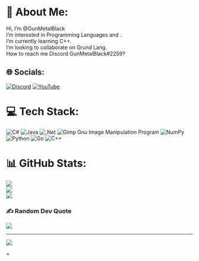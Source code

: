 # 💫 About Me:
Hi, I’m @GunMetalBlack<br>I’m interested in Programming Languages and .<br>I’m currently learning C++.<br>I’m looking to collaborate on Grund Lang.<br>How to reach me Discord GunMetalBlack#2259?


## 🌐 Socials:
[![Discord](https://img.shields.io/badge/Discord-%237289DA.svg?logo=discord&logoColor=white)](https://discord.gg/GunMetalBlack#2259) [![YouTube](https://img.shields.io/badge/YouTube-%23FF0000.svg?logo=YouTube&logoColor=white)](https://youtube.com/@https://www.youtube.com/channel/UCN_-0ER05TJXPfX98a8lHzg) 

# 💻 Tech Stack:
![C#](https://img.shields.io/badge/c%23-%23239120.svg?style=for-the-badge&logo=c-sharp&logoColor=white) ![Java](https://img.shields.io/badge/java-%23ED8B00.svg?style=for-the-badge&logo=java&logoColor=white) ![.Net](https://img.shields.io/badge/.NET-5C2D91?style=for-the-badge&logo=.net&logoColor=white) ![Gimp Gnu Image Manipulation Program](https://img.shields.io/badge/Gimp-657D8B?style=for-the-badge&logo=gimp&logoColor=FFFFFF) ![NumPy](https://img.shields.io/badge/numpy-%23013243.svg?style=for-the-badge&logo=numpy&logoColor=white) ![Python](https://img.shields.io/badge/python-3670A0?style=for-the-badge&logo=python&logoColor=ffdd54) ![Go](https://img.shields.io/badge/go-%2300ADD8.svg?style=for-the-badge&logo=go&logoColor=white) ![C++](https://img.shields.io/badge/c++-%2300599C.svg?style=for-the-badge&logo=c%2B%2B&logoColor=white)
# 📊 GitHub Stats:
![](https://github-readme-stats.vercel.app/api?username=GunMetalBlack&theme=dark&hide_border=false&include_all_commits=false&count_private=false)<br/>
![](https://github-readme-streak-stats.herokuapp.com/?user=GunMetalBlack&theme=dark&hide_border=false)<br/>
![](https://github-readme-stats.vercel.app/api/top-langs/?username=GunMetalBlack&theme=dark&hide_border=false&include_all_commits=false&count_private=false&layout=compact)

### ✍️ Random Dev Quote
![](https://quotes-github-readme.vercel.app/api?type=vetical&theme=gruvbox)

---
[![](https://visitcount.itsvg.in/api?id=GunMetalBlack&icon=8&color=10)](https://visitcount.itsvg.in)

<!-- Proudly created with GPRM ( https://gprm.itsvg.in ) -->=
